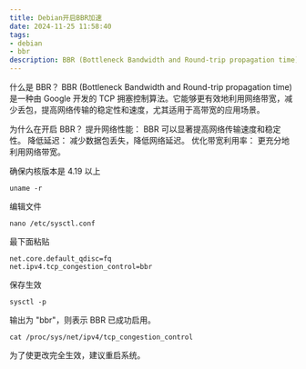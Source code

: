 ```yaml
---
title: Debian开启BBR加速
date: 2024-11-25 11:58:40
tags:
- debian
- bbr
description: BBR (Bottleneck Bandwidth and Round-trip propagation time) 是一种由 Google 开发的 TCP 拥塞控制算法。
---
```


什么是 BBR？
BBR (Bottleneck Bandwidth and Round-trip propagation time) 是一种由 Google 开发的 TCP 拥塞控制算法。它能够更有效地利用网络带宽，减少丢包，提高网络传输的稳定性和速度，尤其适用于高带宽的应用场景。

为什么在开启 BBR？
提升网络性能： BBR 可以显著提高网络传输速度和稳定性。
降低延迟： 减少数据包丢失，降低网络延迟。
优化带宽利用率： 更充分地利用网络带宽。

确保内核版本是 4.19 以上
``` shell
uname -r
```
编辑文件
``` shell
nano /etc/sysctl.conf
```
最下面粘贴
``` shell
net.core.default_qdisc=fq
net.ipv4.tcp_congestion_control=bbr
```
保存生效
``` shell
sysctl -p
```
输出为 "bbr"，则表示 BBR 已成功启用。
``` shell
cat /proc/sys/net/ipv4/tcp_congestion_control
```
为了使更改完全生效，建议重启系统。